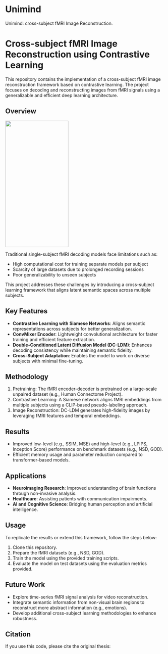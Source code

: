 # Unimind
Unimind: cross-subject fMRI Image Reconstruction. 


# Cross-subject fMRI Image Reconstruction using Contrastive Learning

This repository contains the implementation of a cross-subject fMRI image reconstruction framework based on contrastive learning. The project focuses on decoding and reconstructing images from fMRI signals using a generalizable and efficient deep learning architecture.

## Overview
<img src="/asset/task_explain.png" width="200" height="400"/>

Traditional single-subject fMRI decoding models face limitations such as:
- High computational cost for training separate models per subject
- Scarcity of large datasets due to prolonged recording sessions
- Poor generalizability to unseen subjects

This project addresses these challenges by introducing a cross-subject learning framework that aligns latent semantic spaces across multiple subjects.

## Key Features
- **Contrastive Learning with Siamese Networks**: Aligns semantic representations across subjects for better generalization.
- **ConvMixer Encoder**: Lightweight convolutional architecture for faster training and efficient feature extraction.
- **Double-Conditioned Latent Diffusion Model (DC-LDM)**: Enhances decoding consistency while maintaining semantic fidelity.
- **Cross-Subject Adaptation**: Enables the model to work on diverse subjects with minimal fine-tuning.

## Methodology
1. Pretraining: The fMRI encoder-decoder is pretrained on a large-scale unpaired dataset (e.g., Human Connectome Project).
2. Contrastive Learning: A Siamese network aligns fMRI embeddings from multiple subjects using a CLIP-based pseudo-labeling approach.
3. Image Reconstruction: DC-LDM generates high-fidelity images by leveraging fMRI features and temporal embeddings.

## Results
- Improved low-level (e.g., SSIM, MSE) and high-level (e.g., LPIPS, Inception Score) performance on benchmark datasets (e.g., NSD, GOD).
- Efficient memory usage and parameter reduction compared to transformer-based models.

## Applications
- **Neuroimaging Research**: Improved understanding of brain functions through non-invasive analysis.
- **Healthcare**: Assisting patients with communication impairments.
- **AI and Cognitive Science**: Bridging human perception and artificial intelligence.

## Usage
To replicate the results or extend this framework, follow the steps below:
1. Clone this repository.
2. Prepare the fMRI datasets (e.g., NSD, GOD).
3. Train the model using the provided training scripts.
4. Evaluate the model on test datasets using the evaluation metrics provided.

## Future Work
- Explore time-series fMRI signal analysis for video reconstruction.
- Integrate semantic information from non-visual brain regions to reconstruct more abstract information (e.g., emotions).
- Develop additional cross-subject learning methodologies to enhance robustness.

## Citation
If you use this code, please cite the original thesis:
